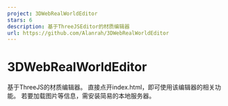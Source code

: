 ```yaml
---
project: 3DWebRealWorldEditor
stars: 6
description: 基于ThreeJSEditor的材质编辑器
url: https://github.com/Alanrah/3DWebRealWorldEditor
---
```


3DWebRealWorldEditor
====================

基于ThreeJS的材质编辑器。 直接点开index.html，即可使用该编辑器的相关功能。 若要加载图片等信息，需安装简易的本地服务器。
